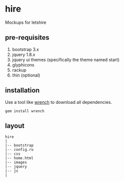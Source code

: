 # hire

Mockups for letshire

## pre-requisites

1.  bootstrap 3.x
1.  jquery 1.8.x
1.  jquery ui themes (specifically the theme named start)
1.  glyphicons
1.  rackup
1.  thin (optional)

## installation

Use a tool like <a href="https://github.io/stephenhu/wrench">wrench</a> to
download all dependencies.

```gem install wrench```

## layout

```
hire
|
|-- bootstrap
|-- config.ru
|-- css
|-- home.html
|-- images
|-- jquery
|-- js
|
```
